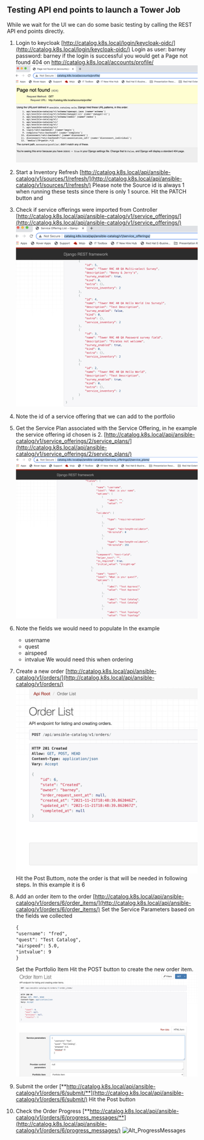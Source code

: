 ## Testing API end points to launch a Tower Job

While we wait for the UI we can do some basic testing by calling the REST API end points directly.

1. Login to keycloak
     [http://catalog.k8s.local/login/keycloak-oidc/](http://catalog.k8s.local/login/keycloak-oidc/)
     Login as user: barney password: barney
     if the login is successful you would get a Page not found 404 on http://catalog.k8s.local/accounts/profile/
    ![Alt_LoginSuccess](./docs/drf_images/successful_login.png?raw=true)
2. Start a Inventory Refresh
     [http://catalog.k8s.local/api/ansible-catalog/v1/sources/1/refresh/](http://catalog.k8s.local/api/ansible-catalog/v1/sources/1/refresh/)
    Please note the Source id is always 1 when running these tests since there is only 1 source.
     Hit the PATCH button and 
3. Check if service offerings were imported from Controller
[http://catalog.k8s.local/api/ansible-catalog/v1/service_offerings/](http://catalog.k8s.local/api/ansible-catalog/v1/service_offerings/)
![Alt_ServiceOfferings](./drf_images/service_offerings.png?raw=true)
4. Note the id of a service offering that we can add to the portfolio
5. Get the Service Plan associated with the Service Offering, in he example the service offering id chosen is 2.
[http://catalog.k8s.local/api/ansible-catalog/v1/service_offerings/2/service_plans/](http://catalog.k8s.local/api/ansible-catalog/v1/service_offerings/2/service_plans/)
![Alt_ServicePlans](./drf_images/service_plan.png?raw=true)
6. Note the fields we would need to populate
    In the example
    * username
    * quest
    * airspeed
    * intvalue
   We would need this when ordering
7. Create a new order
     [http://catalog.k8s.local/api/ansible-catalog/v1/orders/](http://catalog.k8s.local/api/ansible-catalog/v1/orders/)
     ![Alt_OrderCreated](./drf_images/order_created.png?raw=true)
     Hit the Post Buttom, note the order is that will be needed in following steps. In this example it is 6
8. Add an order item to the order
       [http://catalog.k8s.local/api/ansible-catalog/v1/orders/6/order_items/](http://catalog.k8s.local/api/ansible-catalog/v1/orders/6/order_items/) 
       Set the Service Parameters based on the fields we collected
       
    ```
    {
    "username": "fred",
    "quest": "Test Catalog",
    "airspeed": 5.0,
    "intvalue": 9
    }
    ```
    Set the Portfolio Item
    Hit the POST button to create the new order item. 
    ![Alt_AddOrderItem](./drf_images/add_an_order_item.png?raw=true)
9. Submit the order
[**http://catalog.k8s.local/api/ansible-catalog/v1/orders/6/submit/**](http://catalog.k8s.local/api/ansible-catalog/v1/orders/6/submit/) 
Hit the Post button 
11. Check the Order Progress
[**http://catalog.k8s.local/api/ansible-catalog/v1/orders/6/progress_messages/**](http://catalog.k8s.local/api/ansible-catalog/v1/orders/6/progress_messages/)
![Alt_ProgressMessages](./drf_images/progress_messages)

